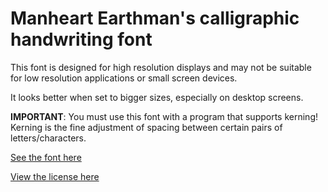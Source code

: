 # Manheart Earthman's calligraphic handwriting font

This font is designed for high resolution displays and may not be suitable for low resolution applications or small screen devices.

It looks better when set to bigger sizes, especially on desktop screens.

**IMPORTANT**: You must use this font with a program that supports kerning! Kerning is the fine adjustment of spacing between certain pairs of letters/characters.

[See the font here](https://topraksoyearthmantsuchimoto.github.io/LatinFontDesign/ "And download it for free")

[View the license here](https://github.com/TopraksoyEarthmanTsuchimoto/LatinFontDesign/blob/main/LICENSE)
